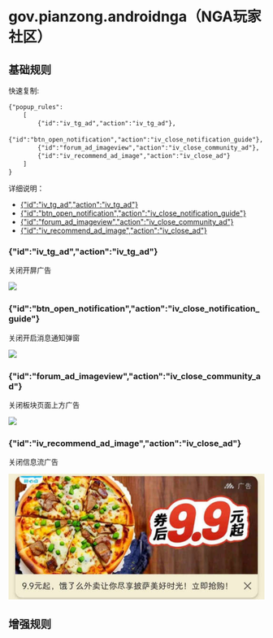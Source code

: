 # gov.pianzong.androidnga（NGA玩家社区）

## 基础规则

快速复制:
```
{"popup_rules":
    [
        {"id":"iv_tg_ad","action":"iv_tg_ad"},
        {"id":"btn_open_notification","action":"iv_close_notification_guide"},
        {"id":"forum_ad_imageview","action":"iv_close_community_ad"},
        {"id":"iv_recommend_ad_image","action":"iv_close_ad"}
    ]
}
```
详细说明：
- [{"id":"iv_tg_ad","action":"iv_tg_ad"}](#idiv_tg_adactioniv_tg_ad)
- [{"id":"btn_open_notification","action":"iv_close_notification_guide"}](#idbtn_open_notificationactioniv_close_notification_guide)
- [{"id":"forum_ad_imageview","action":"iv_close_community_ad"}](#idforum_ad_imageviewactioniv_close_community_ad)
- [{"id":"iv_recommend_ad_image","action":"iv_close_ad"}](#idiv_recommend_ad_imageactioniv_close_ad)

### {"id":"iv_tg_ad","action":"iv_tg_ad"}
关闭开屏广告

![](./assets/开屏广告.jpg)

### {"id":"btn_open_notification","action":"iv_close_notification_guide"}
关闭开启消息通知弹窗

![](./assets/开启消息通知弹窗.jpg)

### {"id":"forum_ad_imageview","action":"iv_close_community_ad"}
关闭板块页面上方广告

![](./assets/板块页面上方广告.jpg)

### {"id":"iv_recommend_ad_image","action":"iv_close_ad"}
关闭信息流广告

![](./assets/信息流广告.jpg)

## 增强规则

